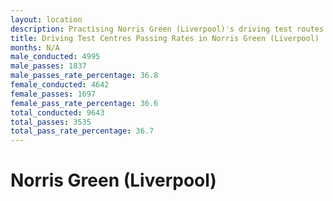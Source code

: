 ```yaml
---
layout: location
description: Practising Norris Green (Liverpool)'s driving test routes will help you become more confident in your gear-changing abilities.
title: Driving Test Centres Passing Rates in Norris Green (Liverpool)
months: N/A
male_conducted: 4995
male_passes: 1837
male_passes_rate_percentage: 36.8
female_conducted: 4642
female_passes: 1697
female_pass_rate_percentage: 36.6
total_conducted: 9643
total_passes: 3535
total_pass_rate_percentage: 36.7
---
```


# Norris Green (Liverpool)
